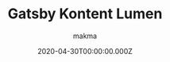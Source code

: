 ---
title: Gatsby Kontent Lumen
github: https://github.com/Kentico/gatsby-starter-kontent-lumen
demo: https://gatsby-starter-kontent-lumen.netlify.app/
author: makma
date: 2020-04-30T00:00:00.000Z
ssg:
  - Gatsby
cms:
  - Kontent
category:
  - Blog
  - Portfolio
description: >-
  Lumen is a minimal, lightweight and mobile-first starter for creating blogs
  using Gatsby and Kentico Kontent.
draft: false
publish_date: '2020-02-25T08:43:55Z'
update_date: '2022-08-19T14:59:49Z'
github_star: 70
github_fork: 18
---